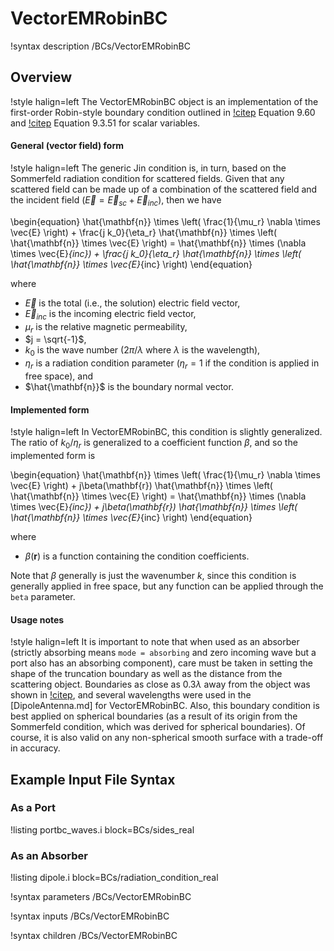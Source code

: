 # VectorEMRobinBC

!syntax description /BCs/VectorEMRobinBC

## Overview

!style halign=left
The VectorEMRobinBC object is an implementation of the first-order Robin-style boundary
condition outlined in [!citep](jin-fem) Equation 9.60 and [!citep](jin-computation)
Equation 9.3.51 for scalar variables.

#### General (vector field) form

!style halign=left
The generic Jin condition is, in turn, based on the Sommerfeld radiation condition
for scattered fields. Given that any scattered field can be made up of a
combination of the scattered field and the incident field
($\vec{E} = \vec{E}_{sc} + \vec{E}_{inc}$), then we have

\begin{equation}
  \hat{\mathbf{n}} \times \left( \frac{1}{\mu_r} \nabla \times \vec{E} \right) + \frac{j k_0}{\eta_r} \hat{\mathbf{n}} \times \left( \hat{\mathbf{n}} \times \vec{E} \right) = \hat{\mathbf{n}} \times (\nabla \times \vec{E}_{inc}) + \frac{j k_0}{\eta_r} \hat{\mathbf{n}} \times \left( \hat{\mathbf{n}} \times \vec{E}_{inc} \right)
\end{equation}

where

- $\vec{E}$ is the total (i.e., the solution) electric field vector,
- $\vec{E}_{inc}$ is the incoming electric field vector,
- $\mu_r$ is the relative magnetic permeability,
- $j = \sqrt{-1}$,
- $k_0$ is the wave number ($2 \pi / \lambda$ where $\lambda$ is the wavelength),
- $\eta_r$ is a radiation condition parameter ($\eta_r = 1$ if the condition is applied in free space), and
- $\hat{\mathbf{n}}$ is the boundary normal vector.

#### Implemented form

!style halign=left
In VectorEMRobinBC, this condition is slightly generalized. The ratio of $k_0 / \eta_r$
is generalized to a coefficient function $\beta$, and so the implemented form is

\begin{equation}
  \hat{\mathbf{n}} \times \left( \frac{1}{\mu_r} \nabla \times \vec{E} \right) + j\beta(\mathbf{r}) \hat{\mathbf{n}} \times \left( \hat{\mathbf{n}} \times \vec{E} \right) = \hat{\mathbf{n}} \times (\nabla \times \vec{E}_{inc}) + j\beta(\mathbf{r}) \hat{\mathbf{n}} \times \left( \hat{\mathbf{n}} \times \vec{E}_{inc} \right)
\end{equation}

where

- $\beta(\mathbf{r})$ is a function containing the condition coefficients.

Note that $\beta$ generally is just the wavenumber $k$, since this condition is
generally applied in free space, but any function can be applied through the
`beta` parameter.

#### Usage notes

!style halign=left
It is important to note that when used as an absorber (strictly absorbing means
`mode = absorbing` and zero incoming wave but a port also has an absorbing
component), care must be taken in setting the shape of the truncation boundary as
well as the distance from the scattering object. Boundaries as close as $0.3
\lambda$ away from the object was shown in [!citep](jin-fem), and several
wavelengths were used in the [DipoleAntenna.md] for VectorEMRobinBC. Also, this
boundary condition is best applied on spherical boundaries (as a result of its
origin from the Sommerfeld condition, which was derived for spherical boundaries).
Of course, it is also valid on any non-spherical smooth surface with a trade-off
in accuracy.

## Example Input File Syntax

### As a Port

!listing portbc_waves.i block=BCs/sides_real

### As an Absorber

!listing dipole.i block=BCs/radiation_condition_real

!syntax parameters /BCs/VectorEMRobinBC

!syntax inputs /BCs/VectorEMRobinBC

!syntax children /BCs/VectorEMRobinBC
